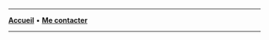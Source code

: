 ----
[**Accueil**](https://ines0501.github.io/ely/) • [**Me contacter**](_includes/navbar.md)

----
